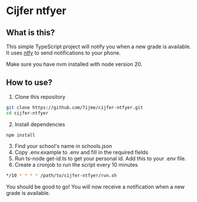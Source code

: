 # Cijfer ntfyer

## What is this?
This simple TypeScript project will notify you when a new grade is available. It
uses [ntfy](https://ntfy.sh) to send notifications to your phone.

Make sure you have nvm installed with node version 20.

## How to use?
1. Clone this repository
```bash
git clone https://github.com/7ijme/cijfer-ntfyer.git
cd cijfer-ntfyer
```
2. Install dependencies
```bash
npm install
```
3. Find your school's name in schools.json
4. Copy .env.example to .env and fill in the required fields
5. Run ts-node get-id.ts to get your personal id. Add this to your .env file.
6. Create a cronjob to run the script every 10 minutes
```bash
*/10 * * * * /path/to/cijfer-ntfyer/run.sh
```

You should be good to go! You will now receive a notification when a new grade is available.
